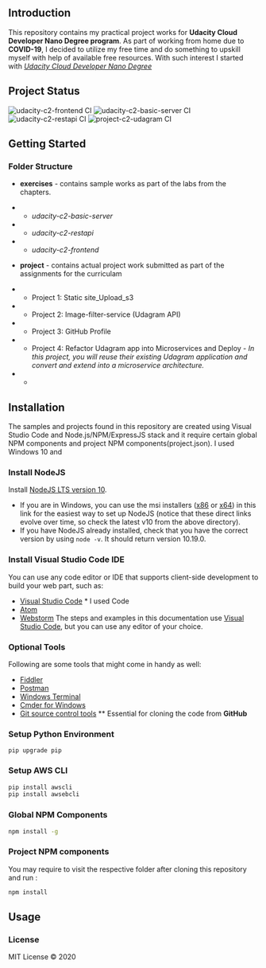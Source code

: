 ## Introduction 
This repository contains my practical project works for **Udacity Cloud Developer Nano Degree program**.  As part of working from home due to **COVID-19**, I decided to utilize my free time and do something to upskill myself with help of available free resources. With such interest I started with _[Udacity Cloud Developer Nano Degree](https://www.udacity.com/course/cloud-developer-nanodegree--nd9990)_

## Project Status
![udacity-c2-frontend CI](https://github.com/nithinmohantk/udacity-aws-developer-project-workspace/workflows/udacity-c2-frontend%20CI/badge.svg)
![udacity-c2-basic-server CI](https://github.com/nithinmohantk/udacity-aws-developer-project-workspace/workflows/udacity-c2-basic-server%20CI/badge.svg)
![udacity-c2-restapi CI](https://github.com/nithinmohantk/udacity-aws-developer-project-workspace/workflows/udacity-c2-restapi%20CI/badge.svg)
![project-c2-udagram CI](https://github.com/nithinmohantk/udacity-aws-developer-project-workspace/workflows/project-c2-udagram%20CI/badge.svg)

## Getting Started

### Folder Structure 

- **exercises** - contains sample works as part of the labs from the chapters.
- - _udacity-c2-basic-server_
- - _udacity-c2-restapi_
- - _udacity-c2-frontend_ 
- **project**  - contains actual project work submitted as part of the assignments for the curriculam

- - Project 1: Static site_Upload_s3
- - Project 2: Image-filter-service (Udagram API)
- - Project 3: GitHub Profile 
- - Project 4: Refactor Udagram app into Microservices and Deploy - _In this project, you will reuse their existing Udagram application and convert and extend into a microservice architecture._
- - 

## Installation 
 The samples and projects found in this repository are created using Visual Studio Code and Node.js/NPM/ExpressJS stack and it require certain global NPM components and project NPM components(project.json). 
  I used Windows 10 and 

### Install NodeJS
Install [NodeJS LTS version 10](https://nodejs.org/dist/latest-v10.x/).

- If you are in Windows, you can use the msi installers ([x86](https://nodejs.org/dist/latest-v10.x/node-v10.19.0-x86.msi) or [x64](https://nodejs.org/dist/latest-v10.x/node-v10.19.0-x64.msi)) in this link for the easiest way to set up NodeJS (notice that these direct links evolve over time, so check the latest v10 from the above directory).
- If you have NodeJS already installed, check that you have the correct version by using `node -v`. It should return version 10.19.0.

### Install Visual Studio Code IDE
You can use any code editor or IDE that supports client-side development to build your web part, such as:
- [Visual Studio Code](https://code.visualstudio.com/)  * I used Code
- [Atom](https://atom.io)
- [Webstorm](https://www.jetbrains.com/webstorm)
The steps and examples in this documentation use [Visual Studio Code](https://code.visualstudio.com/), but you can use any editor of your choice.

### Optional Tools
Following are some tools that might come in handy as well:
- [Fiddler](https://www.telerik.com/fiddler)
- [Postman](https://www.getpostman.com/docs/postman/launching_postman/navigating_postman)
- [Windows Terminal](https://github.com/Microsoft/Terminal)
- [Cmder for Windows](http://cmder.net/)
- [Git source control tools](https://git-scm.com/)  ** Essential for cloning the code from **GitHub**

### Setup Python Environment 

```
pip upgrade pip 
````
### Setup AWS CLI
```bash
pip install awscli 
pip install awsebcli
```

### Global NPM Components 
```bash
npm install -g 
```
### Project NPM components
You may require to visit the respective folder after cloning this repository and run :
```bash
npm install 
```

## Usage 


### License 
MIT License © 2020
